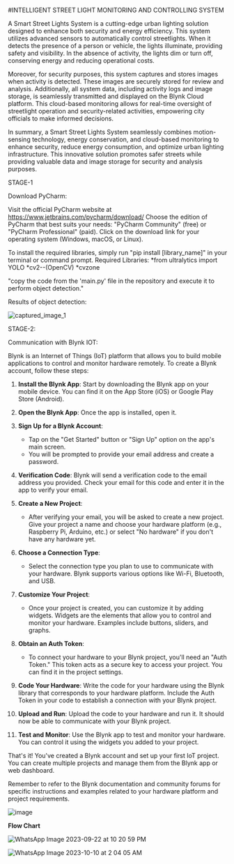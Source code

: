 #INTELLIGENT STREET LIGHT MONITORING AND CONTROLLING SYSTEM

A Smart Street Lights System is a cutting-edge urban lighting solution designed to enhance both security and energy efficiency. This system utilizes advanced sensors to automatically control streetlights. When it detects the presence of a person or vehicle, the lights illuminate, providing safety and visibility. In the absence of activity, the lights dim or turn off, conserving energy and reducing operational costs.

Moreover, for security purposes, this system captures and stores images when activity is detected. These images are securely stored for review and analysis. Additionally, all system data, including activity logs and image storage, is seamlessly transmitted and displayed on the Blynk Cloud platform. This cloud-based monitoring allows for real-time oversight of streetlight operation and security-related activities, empowering city officials to make informed decisions.

In summary, a Smart Street Lights System seamlessly combines motion-sensing technology, energy conservation, and cloud-based monitoring to enhance security, reduce energy consumption, and optimize urban lighting infrastructure. This innovative solution promotes safer streets while providing valuable data and image storage for security and analysis purposes.

STAGE-1

Download PyCharm:

Visit the official PyCharm website at https://www.jetbrains.com/pycharm/download/
Choose the edition of PyCharm that best suits your needs: "PyCharm Community" (free) or "PyCharm Professional" (paid).
Click on the download link for your operating system (Windows, macOS, or Linux).

To install the required libraries, simply run "pip install [library_name]" in your terminal or command prompt.
Required Libraries:
         *from ultralytics import YOLO
         *cv2--(OpenCV)
         *cvzone

"copy the code from the 'main.py' file in the repository and execute it to perform object detection."

Results of object detection:

![captured_image_1](https://github.com/Namburi27/smart_street_lights/assets/93852672/e7140845-f4a3-45f9-ad2c-3a2bbbc09835)



STAGE-2:

Communication with Blynk IOT:

Blynk is an Internet of Things (IoT) platform that allows you to build mobile applications to control and monitor hardware remotely. To create a Blynk account, follow these steps:

1. **Install the Blynk App**: Start by downloading the Blynk app on your mobile device. You can find it on the App Store (iOS) or Google Play Store (Android).

2. **Open the Blynk App**: Once the app is installed, open it.

3. **Sign Up for a Blynk Account**:
   - Tap on the "Get Started" button or "Sign Up" option on the app's main screen.
   - You will be prompted to provide your email address and create a password.

4. **Verification Code**: Blynk will send a verification code to the email address you provided. Check your email for this code and enter it in the app to verify your email.

5. **Create a New Project**:
   - After verifying your email, you will be asked to create a new project. Give your project a name and choose your hardware platform (e.g., Raspberry Pi, Arduino, etc.) or select "No hardware" if you don't have any hardware yet.

6. **Choose a Connection Type**:
   - Select the connection type you plan to use to communicate with your hardware. Blynk supports various options like Wi-Fi, Bluetooth, and USB.

7. **Customize Your Project**:
   - Once your project is created, you can customize it by adding widgets. Widgets are the elements that allow you to control and monitor your hardware. Examples include buttons, sliders, and graphs.

8. **Obtain an Auth Token**:
   - To connect your hardware to your Blynk project, you'll need an "Auth Token." This token acts as a secure key to access your project. You can find it in the project settings.

9. **Code Your Hardware**: Write the code for your hardware using the Blynk library that corresponds to your hardware platform. Include the Auth Token in your code to establish a connection with your Blynk project.

10. **Upload and Run**: Upload the code to your hardware and run it. It should now be able to communicate with your Blynk project.

11. **Test and Monitor**: Use the Blynk app to test and monitor your hardware. You can control it using the widgets you added to your project.

That's it! You've created a Blynk account and set up your first IoT project. You can create multiple projects and manage them from the Blynk app or web dashboard.

Remember to refer to the Blynk documentation and community forums for specific instructions and examples related to your hardware platform and project requirements.

![image](https://github.com/Namburi27/smart_street_lights/assets/93852672/691ad7a2-f600-4634-ae1e-43e9fafc7f7a)

**Flow Chart**

![WhatsApp Image 2023-09-22 at 10 20 59 PM](https://github.com/Namburi27/smart_street_lights/assets/93852672/4a442756-1662-4f5b-b729-ecee77314135)



![WhatsApp Image 2023-10-10 at 2 04 05 AM](https://github.com/Namburi27/smart_street_lights/assets/93852672/2e191f21-9930-45c4-86af-8cb6829b83af)




